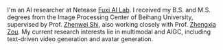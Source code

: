 I'm an AI researcher at Netease [Fuxi AI Lab](https://fuxi.163.com/fuxi-introduction). 
I received my B.S. and M.S. degrees from the Image Processing Center of Beihang University, supervised by Prof. [Zhenwei Shi](https://levir.buaa.edu.cn/), also working closely with Prof. [Zhengxia Zou](https://zhengxiazou.github.io/).
My current research interests lie in multimodal and AIGC, including text-driven video generation and avatar generation. 
